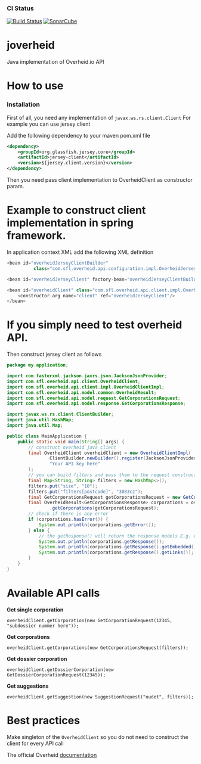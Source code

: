 ### CI Status
[![Build Status](https://travis-ci.org/Biacode/joverheid.svg?branch=master)](https://travis-ci.org/Biacode/joverheid)
[![SonarCube](https://getstreaming.files.wordpress.com/2012/10/sonar.png)](https://sonarqube.com/dashboard/index/com.sfl.joverheid:joverheid)
# joverheid
Java implementation of Overheid.io API
# How to use

### Installation

First of all, you need any implementation of ```javax.ws.rs.client.Client```
For example you can use jersey client

Add the following dependency to your maven pom.xml file
```xml
<dependency>
    <groupId>org.glassfish.jersey.core</groupId>
    <artifactId>jersey-client</artifactId>
    <version>${jersey.client.version}</version>
</dependency>
```
Then you need pass client implementation to OverheidClient as constructor param.

# Example to construct client implementation in spring framework.
In application context XML add the following XML definition
```java
<bean id="overheidJerseyClientBuilder"
          class="com.sfl.overheid.api.configuration.impl.OverheidJerseyClientBuilderImpl"/>

<bean id="overheidJerseyClient" factory-bean="overheidJerseyClientBuilder" factory-method="build"/>

<bean id="overheidClient" class="com.sfl.overheid.api.client.impl.OverheidClientImpl">
    <constructor-arg name="client" ref="overheidJerseyClient"/>
</bean>

```

# If you simply need to test overheid API.
Then construct jersey client as follows
```java
package my.application;

import com.fasterxml.jackson.jaxrs.json.JacksonJsonProvider;
import com.sfl.overheid.api.client.OverheidClient;
import com.sfl.overheid.api.client.impl.OverheidClientImpl;
import com.sfl.overheid.api.model.common.OverheidResult;
import com.sfl.overheid.api.model.request.GetCorporationsRequest;
import com.sfl.overheid.api.model.response.GetCorporationsResponse;

import javax.ws.rs.client.ClientBuilder;
import java.util.HashMap;
import java.util.Map;

public class MainApplication {
    public static void main(String[] args) {
        // construct overheid java client
        final OverheidClient overheidClient = new OverheidClientImpl(
                ClientBuilder.newBuilder().register(JacksonJsonProvider.class).build(),
                "Your API key here"
        );
        // you can build filters and pass them to the request constructor as follows
        final Map<String, String> filters = new HashMap<>();
        filters.put("size", "10");
        filters.put("filters[postcode]", "3083cz");
        final GetCorporationsRequest getCorporationsRequest = new GetCorporationsRequest(filters);
        final OverheidResult<GetCorporationsResponse> corporations = overheidClient
                .getCorporations(getCorporationsRequest);
        // check if there is any error
        if (corporations.hasError()) {
            System.out.println(corporations.getError());
        } else {
            // the getResponse() will return the response models E.g. embedded and links
            System.out.println(corporations.getResponse());
            System.out.println(corporations.getResponse().getEmbedded());
            System.out.println(corporations.getResponse().getLinks());
        }
    }
}
```

# Available API calls
**Get single corporation**
```
overheidClient.getCorporation(new GetCorporationRequest(12345, "subdossier nummer here"));
```

**Get corporations**
```
overheidClient.getCorporations(new GetCorporationsRequest(filters));
```

**Get dossier corporation**
```
overheidClient.getDossierCorporation(new GetDossierCorporationRequest(12345));
```

**Get suggestions**
```
overheidClient.getSuggestion(new SuggestionRequest("oudet", filters));
```

# Best practices
Make singleton of the ```OverheidClient``` so you do not need to construct the client for every API call 

The official Overheid [documentation](https://overheid.io/documentatie/kvk)
